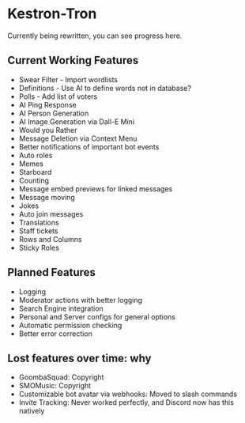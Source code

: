 # Kestron-Tron
Currently being rewritten, you can see progress here.

## Current Working Features
 - Swear Filter - Import wordlists
 - Definitions - Use AI to define words not in database?
 - Polls - Add list of voters
 - AI Ping Response
 - AI Person Generation
 - AI Image Generation via Dall-E Mini
 - Would you Rather
 - Message Deletion via Context Menu
 - Better notifications of important bot events
 - Auto roles
 - Memes
 - Starboard
 - Counting
 - Message embed previews for linked messages
 - Message moving
 - Jokes
 - Auto join messages
 - Translations
 - Staff tickets
 - Rows and Columns
 - Sticky Roles
## Planned Features
 - Logging
 - Moderator actions with better logging
 - Search Engine integration
 - Personal and Server configs for general options
 - Automatic permission checking
 - Better error correction

## Lost features over time: why
 - GoombaSquad: Copyright
 - SMOMusic: Copyright
 - Customizable bot avatar via webhooks: Moved to slash commands
 - Invite Tracking: Never worked perfectly, and Discord now has this natively